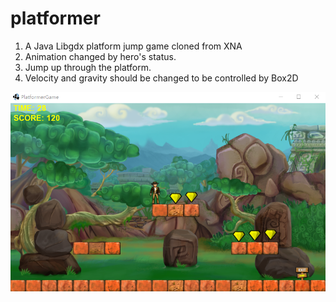 # platformer
1. A Java Libgdx platform jump game cloned from XNA 
2. Animation changed by hero's status.
3. Jump up through the platform.
4. Velocity and gravity should be changed to be controlled by Box2D

![Screenshot](img/screenshot.png)
